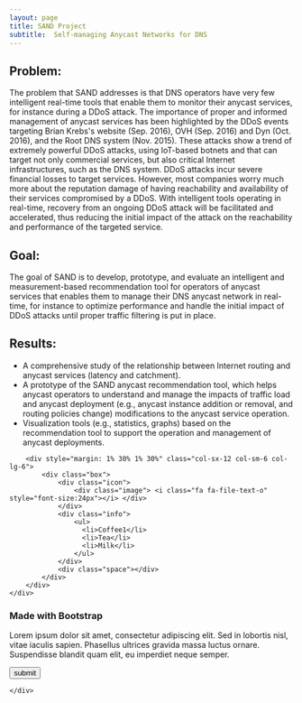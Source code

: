 ```yaml
---
layout: page
title: SAND Project
subtitle:  Self-managing Anycast Networks for DNS
---
```





##  Problem:

The problem that SAND addresses is that DNS operators have very few
intelligent real-time tools that enable them to monitor their anycast
services, for instance during a DDoS attack. The importance of proper
and informed management of anycast services has been highlighted by
the DDoS events targeting Brian Krebs's  website (Sep. 2016), OVH
(Sep. 2016) and Dyn (Oct. 2016), and the Root DNS system (Nov. 2015).
These attacks show a trend of extremely powerful DDoS attacks, using
IoT-based botnets and that can target not only commercial services,
but also critical Internet infrastructures, such as the DNS system.
DDoS attacks incur severe financial losses to target services.
However, most companies worry much more about the reputation damage of
having reachability and availability of their services compromised by
a DDoS. With intelligent tools operating in real-time, recovery from
an ongoing DDoS attack will be facilitated and accelerated, thus
reducing the initial impact of the attack on the reachability and
performance of the targeted service.

## Goal:

The goal of SAND is to develop, prototype, and evaluate an
intelligent and measurement-based recommendation tool for operators of
anycast services that enables them to manage their DNS anycast network
in real-time, for instance to optimize performance and handle the
initial impact of DDoS attacks until proper traffic filtering is put
in place.


## Results:

* A comprehensive study of the relationship between Internet routing and anycast services (latency and catchment). 
* A prototype of the SAND anycast recommendation tool, which helps anycast operators to understand and manage the impacts of traffic load and anycast deployment (e.g., anycast instance addition or removal, and routing policies change) modifications to the anycast service operation.
* Visualization tools (e.g., statistics, graphs) based on the recommendation tool to support the operation and management of anycast deployments.

<div class="container">
	<div class="row">
        
    	<div style="margin: 1% 30% 1% 30%" class="col-sx-12 col-sm-6 col-lg-6">
			<div class="box">							
				<div class="icon">
					<div class="image"> <i class="fa fa-file-text-o" style="font-size:24px"></i> </div>
				</div>
				<div class="info">
					<ul>
					  <li>Coffee1</li>
					  <li>Tea</li>
					  <li>Milk</li>
					</ul>
			    </div>
				<div class="space"></div>
			</div> 
		</div> 
	</div> 
</div>


<div class="container">
	<div class="row">
        <!-- Boxes de Acoes -->
    	<div class="col-sx-12 col-sm-6 col-lg-6">
			<div class="box">							
				<div class="icon">
					<div class="image"><i class="fa fa-file-text-o"></i></div>
					<div class="info">
						<h3 class="title">Made with Bootstrap</h3>
						<p>
							Lorem ipsum dolor sit amet, consectetur adipiscing elit. Sed in lobortis nisl, vitae iaculis sapien. Phasellus ultrices gravida massa luctus ornare. Suspendisse blandit quam elit, eu imperdiet neque semper.
						</p>
						<button type="submit" class="btn btn-default">submit</button>
					</div>
				</div>
				<div class="space"></div>
			</div> 
		</div>
			
	</div>
</div>
